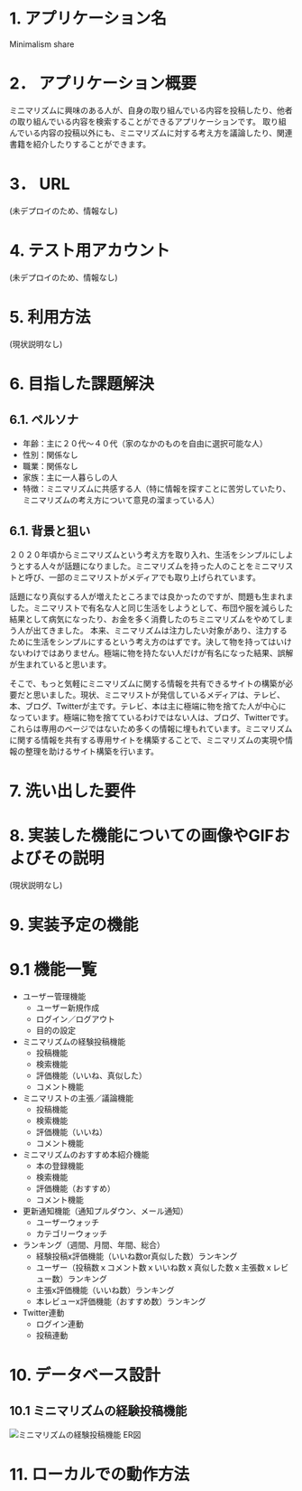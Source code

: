 # 1. アプリケーション名
Minimalism share

# 2． アプリケーション概要
ミニマリズムに興味のある人が、自身の取り組んでいる内容を投稿したり、他者の取り組んでいる内容を検索することができるアプリケーションです。
取り組んでいる内容の投稿以外にも、ミニマリズムに対する考え方を議論したり、関連書籍を紹介したりすることができます。

# 3． URL
(未デプロイのため、情報なし)

# 4. テスト用アカウント
(未デプロイのため、情報なし)

# 5. 利用方法
(現状説明なし)

# 6. 目指した課題解決

## 6.1. ペルソナ
* 年齢：主に２０代〜４０代（家のなかのものを自由に選択可能な人）
* 性別：関係なし
* 職業：関係なし
* 家族：主に一人暮らしの人
* 特徴：ミニマリズムに共感する人（特に情報を探すことに苦労していたり、ミニマリズムの考え方について意見の溜まっている人）

## 6.1. 背景と狙い
２０２０年頃からミニマリズムという考え方を取り入れ、生活をシンプルにしようとする人々が話題になりました。ミニマリズムを持った人のことをミニマリストと呼び、一部のミニマリストがメディアでも取り上げられています。

話題になり真似する人が増えたところまでは良かったのですが、問題も生まれました。ミニマリストで有名な人と同じ生活をしようとして、布団や服を減らした結果として病気になったり、お金を多く消費したのちミニマリズムをやめてしまう人が出てきました。
本来、ミニマリズムは注力したい対象があり、注力するために生活をシンプルにするという考え方のはずです。決して物を持ってはいけないわけではありません。極端に物を持たない人だけが有名になった結果、誤解が生まれていると思います。

そこで、もっと気軽にミニマリズムに関する情報を共有できるサイトの構築が必要だと思いました。現状、ミニマリストが発信しているメディアは、テレビ、本、ブログ、Twitterが主です。テレビ、本は主に極端に物を捨てた人が中心になっています。極端に物を捨てているわけではない人は、ブログ、Twitterです。これらは専用のページではないため多くの情報に埋もれています。ミニマリズムに関する情報を共有する専用サイトを構築することで、ミニマリズムの実現や情報の整理を助けるサイト構築を行います。

# 7. 洗い出した要件


# 8. 実装した機能についての画像やGIFおよびその説明
(現状説明なし)

# 9. 実装予定の機能

# 9.1 機能一覧

* ユーザー管理機能
  * ユーザー新規作成
  * ログイン／ログアウト
  * 目的の設定
* ミニマリズムの経験投稿機能
  * 投稿機能
  * 検索機能
  * 評価機能（いいね、真似した）
  * コメント機能
* ミニマリストの主張／議論機能
  * 投稿機能
  * 検索機能
  * 評価機能（いいね）
  * コメント機能
* ミニマリズムのおすすめ本紹介機能
  * 本の登録機能
  * 検索機能
  * 評価機能（おすすめ）
  * コメント機能
* 更新通知機能（通知プルダウン、メール通知）
  * ユーザーウォッチ
  * カテゴリーウォッチ
* ランキング（週間、月間、年間、総合）
  * 経験投稿x評価機能（いいね数or真似した数）ランキング
  * ユーザー（投稿数ｘコメント数ｘいいね数ｘ真似した数ｘ主張数ｘレビュー数）ランキング
  * 主張x評価機能（いいね数）ランキング
  * 本レビューx評価機能（おすすめ数）ランキング
* Twitter連動
  * ログイン連動
  * 投稿連動

# 10. データベース設計

## 10.1 ミニマリズムの経験投稿機能

![ミニマリズムの経験投稿機能 ER図](./doc/table.png "ミニマリズムの経験投稿機能 ER図")





# 11. ローカルでの動作方法


